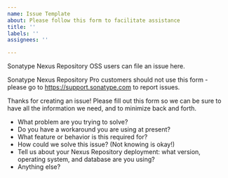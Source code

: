 ```yaml
---
name: Issue Template
about: Please follow this form to facilitate assistance
title: ''
labels: ''
assignees: ''

---
```


Sonatype Nexus Repository OSS users can file an issue here.

Sonatype Nexus Repository Pro customers should not use this form - please go to https://support.sonatype.com to report issues.

Thanks for creating an issue! Please fill out this form so we can be sure to have all the information we need, and to minimize back and forth.

* What problem are you trying to solve?
* Do you have a workaround you are using at present?
* What feature or behavior is this required for?
* How could we solve this issue? (Not knowing is okay!)
* Tell us about your Nexus Repository deployment: what version, operating system, and database are you using?
* Anything else?
